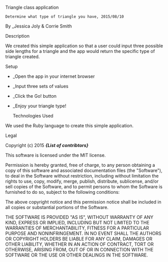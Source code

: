   Triangle class application

    Determine what type of triangle you have, 2015/08/10

   By _Jessica Joly & Corrie Smith

  Description

We created this simple application so that a user could input three possible side lengths for a triangle and the app would return the specific type of triangle created.

  Setup

* _Open the app in your internet browser
* _Input three sets of values
* _Click the Go! button
* _Enjoy your triangle type!


  Technologies Used

We used the Ruby language to create this simple application.

   Legal

Copyright (c) 2015 **_{List of contribtors}_**

This software is licensed under the MIT license.

Permission is hereby granted, free of charge, to any person obtaining a copy
of this software and associated documentation files (the "Software"), to deal
in the Software without restriction, including without limitation the rights
to use, copy, modify, merge, publish, distribute, sublicense, and/or sell
copies of the Software, and to permit persons to whom the Software is
furnished to do so, subject to the following conditions:

The above copyright notice and this permission notice shall be included in
all copies or substantial portions of the Software.

THE SOFTWARE IS PROVIDED "AS IS", WITHOUT WARRANTY OF ANY KIND, EXPRESS OR
IMPLIED, INCLUDING BUT NOT LIMITED TO THE WARRANTIES OF MERCHANTABILITY,
FITNESS FOR A PARTICULAR PURPOSE AND NONINFRINGEMENT. IN NO EVENT SHALL THE
AUTHORS OR COPYRIGHT HOLDERS BE LIABLE FOR ANY CLAIM, DAMAGES OR OTHER
LIABILITY, WHETHER IN AN ACTION OF CONTRACT, TORT OR OTHERWISE, ARISING FROM,
OUT OF OR IN CONNECTION WITH THE SOFTWARE OR THE USE OR OTHER DEALINGS IN
THE SOFTWARE.
